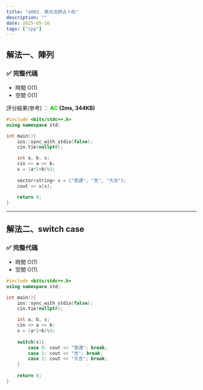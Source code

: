 ```yaml
---
title: "a003. 兩光法師占卜術"
description: ""
date: 2025-05-16
tags: ["cpp"]
--- 
```


## 解法一、陣列

### ✅ 完整代碼

- 時間 O(1)
- 空間 O(1)

評分結果(參考) ： **<font color="#00bb00">AC</font> (2ms, 344KB)**

```cpp
#include <bits/stdc++.h>
using namespace std;

int main(){
    ios::sync_with_stdio(false);
    cin.tie(nullptr);

    int a, b, s;
    cin >> a >> b;
    s = (a*2+b)%3;
    
    vector<string> v = {"普通", "吉", "大吉"};
    cout << v[s];
    
    return 0;
}
```

***

## 解法二、switch case

### ✅ 完整代碼

- 時間 O(1)
- 空間 O(1)

```cpp
#include <bits/stdc++.h>
using namespace std;

int main(){
    ios::sync_with_stdio(false);
    cin.tie(nullptr);

    int a, b, s;
    cin >> a >> b;
    s = (a*2+b)%3;
    
    switch(s){
        case 0: cout << "普通"; break;
        case 1: cout << "吉"; break;
        case 2: cout << "大吉"; break;
    }
    
    return 0;
}
```
